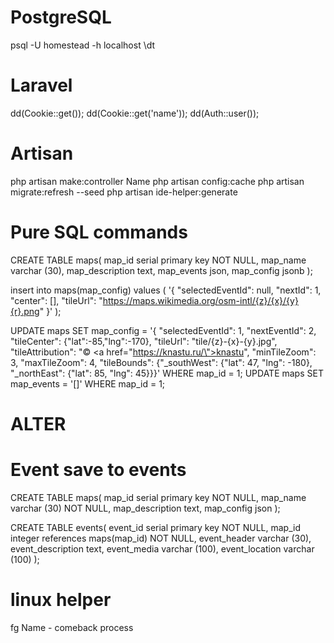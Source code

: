 # PostgreSQL

 psql -U homestead -h localhost
 \dt

# Laravel

dd(Cookie::get());
dd(Cookie::get('name'));
dd(Auth::user());

 # Artisan
  php artisan make:controller Name
  php artisan config:cache
  php artisan migrate:refresh --seed
  php artisan ide-helper:generate
  
# Pure SQL commands

 <!---Create--->
CREATE TABLE maps(
map_id serial primary key NOT NULL,
map_name varchar (30),
map_description text,
map_events json,
map_config jsonb
);

<!---Insert--->
insert into maps(map_config)
values 
   (
      '{ "selectedEventId": null, "nextId": 1, "center": [], "tileUrl": "https://maps.wikimedia.org/osm-intl/{z}/{x}/{y}{r}.png" }'
   );

<!---Update--->
UPDATE maps SET map_config = '{ "selectedEventId": 1, "nextEventId": 2, "tileCenter": {"lat":-85,"lng":-170}, "tileUrl": "tile/{z}-{x}-{y}.jpg", "tileAttribution": "&copy; <a href=\"https://knastu.ru/\">knastu</a>", "minTileZoom": 3, "maxTileZoom": 4, "tileBounds": {"_southWest": {"lat": 47, "lng": -180}, "_northEast": {"lat": 85, "lng": 45}}}' WHERE map_id = 1;
UPDATE maps SET map_events = '[]' WHERE map_id = 1;

# ALTER
# Event save to events

CREATE TABLE maps( 
map_id serial primary key NOT NULL, 
map_name varchar (30) NOT NULL,
map_description text,
map_config json 
);

CREATE TABLE events( 
event_id serial primary key NOT NULL,
map_id integer references maps(map_id) NOT NULL,
event_header varchar (30), 
event_description text, 
event_media varchar (100), 
event_location varchar (100)
);

# linux helper
fg Name - comeback process
